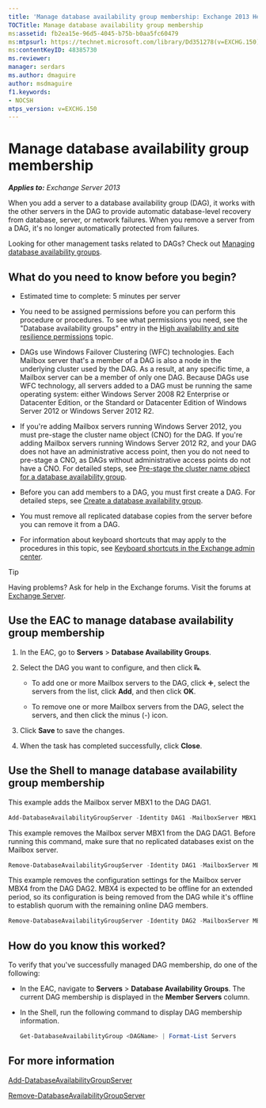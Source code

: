 ```yaml
---
title: 'Manage database availability group membership: Exchange 2013 Help'
TOCTitle: Manage database availability group membership
ms:assetid: fb2ea15e-96d5-4045-b75b-b0aa5fc60479
ms:mtpsurl: https://technet.microsoft.com/library/Dd351278(v=EXCHG.150)
ms:contentKeyID: 48385730
ms.reviewer: 
manager: serdars
ms.author: dmaguire
author: msdmaguire
f1.keywords:
- NOCSH
mtps_version: v=EXCHG.150
---
```


# Manage database availability group membership

_**Applies to:** Exchange Server 2013_

When you add a server to a database availability group (DAG), it works with the other servers in the DAG to provide automatic database-level recovery from database, server, or network failures. When you remove a server from a DAG, it's no longer automatically protected from failures.

Looking for other management tasks related to DAGs? Check out [Managing database availability groups](managing-database-availability-groups-exchange-2013-help.md).

## What do you need to know before you begin?

- Estimated time to complete: 5 minutes per server

- You need to be assigned permissions before you can perform this procedure or procedures. To see what permissions you need, see the "Database availability groups" entry in the [High availability and site resilience permissions](high-availability-and-site-resilience-permissions-exchange-2013-help.md) topic.

- DAGs use Windows Failover Clustering (WFC) technologies. Each Mailbox server that's a member of a DAG is also a node in the underlying cluster used by the DAG. As a result, at any specific time, a Mailbox server can be a member of only one DAG. Because DAGs use WFC technology, all servers added to a DAG must be running the same operating system: either Windows Server 2008 R2 Enterprise or Datacenter Edition, or the Standard or Datacenter Edition of Windows Server 2012 or Windows Server 2012 R2.

- If you're adding Mailbox servers running Windows Server 2012, you must pre-stage the cluster name object (CNO) for the DAG. If you're adding Mailbox servers running Windows Server 2012 R2, and your DAG does not have an administrative access point, then you do not need to pre-stage a CNO, as DAGs without administrative access points do not have a CNO. For detailed steps, see [Pre-stage the cluster name object for a database availability group](pre-stage-the-cluster-name-object-for-a-database-availability-group-exchange-2013-help.md).

- Before you can add members to a DAG, you must first create a DAG. For detailed steps, see [Create a database availability group](create-a-database-availability-group-exchange-2013-help.md).

- You must remove all replicated database copies from the server before you can remove it from a DAG.

- For information about keyboard shortcuts that may apply to the procedures in this topic, see [Keyboard shortcuts in the Exchange admin center](keyboard-shortcuts-in-the-exchange-admin-center-2013-help.md).

> [!TIP]
> Having problems? Ask for help in the Exchange forums. Visit the forums at [Exchange Server](https://social.technet.microsoft.com/forums/office/home?category=exchangeserver).

## Use the EAC to manage database availability group membership

1. In the EAC, go to **Servers** \> **Database Availability Groups**.

2. Select the DAG you want to configure, and then click ![Manage DAG members](images/Dd351278.d567ae56-d6cd-4edb-ab67-ad8f7c58f337(EXCHG.150).gif "Manage DAG members").

   - To add one or more Mailbox servers to the DAG, click ![Add Icon](images/JJ218640.c1e75329-d6d7-4073-a27d-498590bbb558(EXCHG.150).gif "Add Icon"), select the servers from the list, click **Add**, and then click **OK**.

   - To remove one or more Mailbox servers from the DAG, select the servers, and then click the minus (-) icon.

3. Click **Save** to save the changes.

4. When the task has completed successfully, click **Close**.

## Use the Shell to manage database availability group membership

This example adds the Mailbox server MBX1 to the DAG DAG1.

```powershell
Add-DatabaseAvailabilityGroupServer -Identity DAG1 -MailboxServer MBX1
```

This example removes the Mailbox server MBX1 from the DAG DAG1. Before running this command, make sure that no replicated databases exist on the Mailbox server.

```powershell
Remove-DatabaseAvailabilityGroupServer -Identity DAG1 -MailboxServer MBX1
```

This example removes the configuration settings for the Mailbox server MBX4 from the DAG DAG2. MBX4 is expected to be offline for an extended period, so its configuration is being removed from the DAG while it's offline to establish quorum with the remaining online DAG members.

```powershell
Remove-DatabaseAvailabilityGroupServer -Identity DAG2 -MailboxServer MBX4 -ConfigurationOnly
```

## How do you know this worked?

To verify that you've successfully managed DAG membership, do one of the following:

- In the EAC, navigate to **Servers** \> **Database Availability Groups**. The current DAG membership is displayed in the **Member Servers** column.

- In the Shell, run the following command to display DAG membership information.

    ```powershell
    Get-DatabaseAvailabilityGroup <DAGName> | Format-List Servers
    ```

## For more information

[Add-DatabaseAvailabilityGroupServer](https://docs.microsoft.com/powershell/module/exchange/Add-DatabaseAvailabilityGroupServer)

[Remove-DatabaseAvailabilityGroupServer](https://docs.microsoft.com/powershell/module/exchange/Remove-DatabaseAvailabilityGroupServer)
